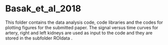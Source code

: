 # Basak_et_al_2018
This folder contains the data analysis code, code libraries and the codes for plotting figures for the submitted paper. 
The signal versus time curves for artery, right and left kidneys are used as input to the code and they are stored in the subfolder ROIdata . 

